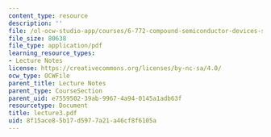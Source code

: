 ```yaml
---
content_type: resource
description: ''
file: /ol-ocw-studio-app/courses/6-772-compound-semiconductor-devices-spring-2003/8f15ace85b17d5977a21a46cf8f6105a_lecture3.pdf
file_size: 80638
file_type: application/pdf
learning_resource_types:
- Lecture Notes
license: https://creativecommons.org/licenses/by-nc-sa/4.0/
ocw_type: OCWFile
parent_title: Lecture Notes
parent_type: CourseSection
parent_uid: e7559502-39ab-9967-4a94-0145a1adb63f
resourcetype: Document
title: lecture3.pdf
uid: 8f15ace8-5b17-d597-7a21-a46cf8f6105a
---
```


